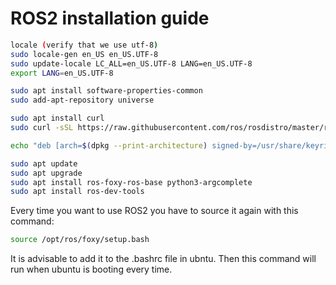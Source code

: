 # ROS2 installation guide

```bash
locale (verify that we use utf-8)
sudo locale-gen en_US en_US.UTF-8
sudo update-locale LC_ALL=en_US.UTF-8 LANG=en_US.UTF-8
export LANG=en_US.UTF-8

sudo apt install software-properties-common
sudo add-apt-repository universe

sudo apt install curl
sudo curl -sSL https://raw.githubusercontent.com/ros/rosdistro/master/ros.key -o /usr/share/keyrings/ros-archive-keyring.gpg

echo "deb [arch=$(dpkg --print-architecture) signed-by=/usr/share/keyrings/ros-archive-keyring.gpg] http://packages.ros.org/ros2/ubuntu $(. /etc/os-release && echo $UBUNTU_CODENAME) main" | sudo tee /etc/apt/sources.list.d/ros2.list > /dev/null

sudo apt update
sudo apt upgrade
sudo apt install ros-foxy-ros-base python3-argcomplete
sudo apt install ros-dev-tools
```

Every time you want to use ROS2 you have to source it again with this command:

```bash
source /opt/ros/foxy/setup.bash
```

It is advisable to add it to the .bashrc file in ubntu. Then this command will run when ubuntu is booting every time.
